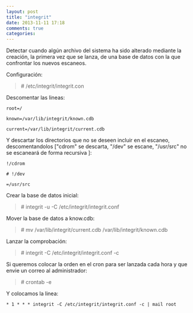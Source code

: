 ```yaml
---
layout: post
title: "integrit"
date: 2013-11-11 17:18
comments: true
categories: 
---
```

Detectar cuando algún archivo del sistema ha sido alterado mediante la creación, la primera vez que se lanza, de una base de datos con la que confrontar los nuevos escaneos.

Configuración:

>\# /etc/integrit/integrit.con

Descomentar las lineas:

	root=/  

	known=/var/lib/integrit/known.cdb       

	current=/var/lib/integrit/current.cdb

Y descartar los directorios que no se deseen incluir en el escaneo, descomentandolos ["cdrom" se descarta, "/dev" se escane, "/usr/src" no se escaneará de forma recursiva ]:

	!/cdrom

	# !/dev

	=/usr/src

Crear la base de datos inicial:

>\# integrit -u -C /etc/integrit/integrit.conf

Mover la base de datos a know.cdb:

>\# mv /var/lib/integrit/current.cdb /var/lib/integrit/known.cdb

Lanzar la comprobación:

>\# integrit -C /etc/integrit/integrit.conf -c

Si queremos colocar la orden en el cron para ser lanzada cada hora y que envie un correo al administrador:

>\# crontab -e  

Y colocamos la linea:

	* 1 * * * integrit -C /etc/integrit/integrit.conf -c | mail root

